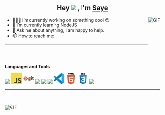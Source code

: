 <h2 align="center">Hey <img src="https://media.giphy.com/media/hvRJCLFzcasrR4ia7z/giphy.gif" width="25px"> , I'm <a href="https://shwetang550.github.io/profile/">Saye</a></h2>
<p align="center">
 
</p>

<img align="right" height="150rem" alt="GIF" src="https://miro.medium.com/max/1080/1*VFYWXlag5Sxqgpq7EHJ7CA.gif" />


- 👨🏽‍💻  I’m currently working on something cool :wink:.
- 🌱  I’m currently learning NodeJS
- 💬  Ask me about anything, I am happy to help.
- 📫  How to reach me: 

*****

 <br>




<br>

**Languages and Tools**

<code><img height="35rem" src="https://cdn4.iconfinder.com/data/icons/logos-3/600/React.js_logo-512.png" /></code>
<code><img height="35rem" src="https://raw.githubusercontent.com/github/explore/80688e429a7d4ef2fca1e82350fe8e3517d3494d/topics/javascript/javascript.png"></code>
<code><img height="35rem" src="https://raw.githubusercontent.com/github/explore/80688e429a7d4ef2fca1e82350fe8e3517d3494d/topics/git/git.png"></code>
<code><img height="35rem" src="https://res.cloudinary.com/arcjet-media/image/upload/v1608734952/z8hzeszc9eb3sp3vp3qc.jpg"></code>
<code><img height="35rem" src="https://encrypted-tbn0.gstatic.com/images?q=tbn:ANd9GcT5QeF5gHKIJoMZ8bowbdhtFEIOih5H-eXWXQ&usqp=CAU"></code>
<code><img height="35rem" src="https://encrypted-tbn0.gstatic.com/images?q=tbn:ANd9GcTmTkWZOP3JLil9a6EhL8vGgKFttIB1GvRKnw&usqp=CAU"></code>
<code><img alt="Visual Studio Code" height="35rem" src="https://raw.githubusercontent.com/github/explore/80688e429a7d4ef2fca1e82350fe8e3517d3494d/topics/visual-studio-code/visual-studio-code.png" /></code>
<code><img alt="HTML5" height="35rem" src="https://raw.githubusercontent.com/github/explore/80688e429a7d4ef2fca1e82350fe8e3517d3494d/topics/html/html.png" /></code>
<code><img alt="CSS3" height="35rem" src="https://raw.githubusercontent.com/github/explore/80688e429a7d4ef2fca1e82350fe8e3517d3494d/topics/css/css.png" /></code>
<code><img height="35rem" src="https://img.icons8.com/color/2x/bootstrap.png" /></code>

***

<br />


<code>
<img  height="150rem" width="100%" alt="GIF" src="https://www.freybergdigital.co.nz/uploads/1/1/7/3/117375452/340271881_orig.gif" />
</code>
